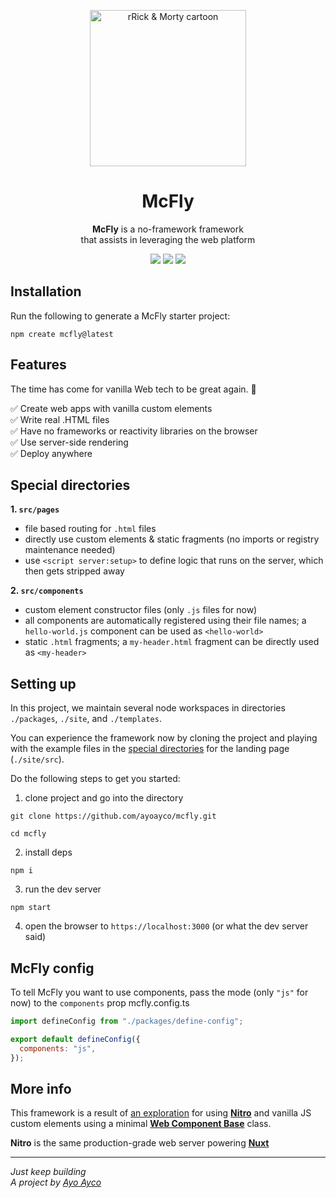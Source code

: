 <p align="center">
  <img width="250" src="https://github.com/ayoayco/McFly/assets/4262489/719a51c6-4858-4e3c-9856-c5af0e9be1bd" alt="rRick & Morty cartoon" />
</p>

<h1 align="center">McFly</h1>

<p align="center"><strong>McFly</strong> is a no-framework framework<br />that assists in leveraging the web platform</p>

<p align="center">
  <img src="https://img.shields.io/badge/from-the_future-blue?style=flat" />
  <img src="https://img.shields.io/badge/status-legit-purple?style=flat" />
  <a href="https://mc-fly.vercel.app/demo" target="_blank"><img src="https://img.shields.io/badge/see-the_demo_↗️-blue?style=flat&colorB=28CF8D" /></a>
</p>

## Installation

Run the following to generate a McFly starter project:
```
npm create mcfly@latest
```

## Features
The time has come for vanilla Web tech to be great again. 🎉

✅ Create web apps with vanilla custom elements<br>
✅ Write real .HTML files<br>
✅ Have no frameworks or reactivity libraries on the browser<br>
✅ Use server-side rendering<br>
✅ Deploy anywhere<br>

## Special directories
**1. `src/pages`**
- file based routing for `.html` files
- directly use custom elements & static fragments (no imports or registry maintenance needed)
- use `<script server:setup>` to define logic that runs on the server, which then gets stripped away

**2. `src/components`**
- custom element constructor files (only `.js` files for now)
- all components are automatically registered using their file names; a `hello-world.js` component can be used as `<hello-world>`
- static `.html` fragments; a `my-header.html` fragment can be directly used as `<my-header>`

## Setting up

In this project, we maintain several node workspaces in directories `./packages`, `./site`, and `./templates`.

You can experience the framework now by cloning the project and playing with the example files in the [special directories](#special-directories) for the landing page (`./site/src`).

Do the following steps to get you started:

1. clone project and go into the directory
```
git clone https://github.com/ayoayco/mcfly.git
```
```
cd mcfly
```

2. install deps
```
npm i
```

3. run the dev server
```
npm start
```

4. open the browser to `https://localhost:3000` (or what the dev server said)

## McFly config

To tell McFly you want to use components, pass the mode (only `"js"` for now) to the `components` prop mcfly.config.ts

```js
import defineConfig from "./packages/define-config";

export default defineConfig({
  components: "js",
});

```


## More info
This framework is a result of [an exploration](https://social.ayco.io/@ayo/111195315785886977) for using [**Nitro**](https://nitro.unjs.io) and vanilla JS custom elements using a minimal [**Web Component Base**](https://ayco.io/n/web-component-base) class.

**Nitro** is the same production-grade web server powering [**Nuxt**](https://nuxt.com/)

---
*Just keep building*<br />
*A project by [Ayo Ayco](https://ayco.io)*
